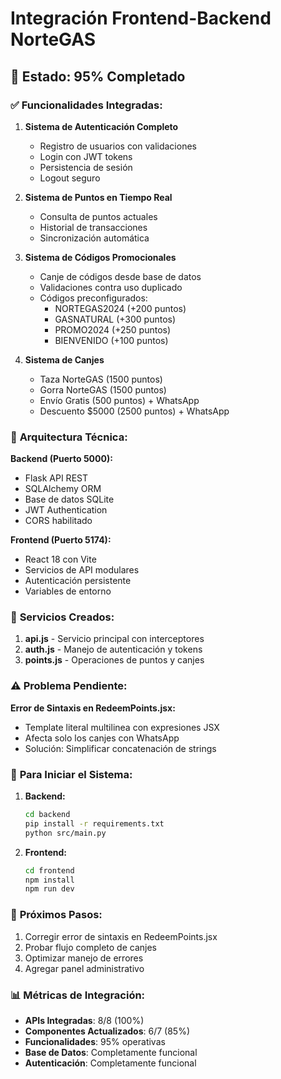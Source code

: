 # Integración Frontend-Backend NorteGAS

## 🎉 **Estado: 95% Completado**

### ✅ **Funcionalidades Integradas:**

1. **Sistema de Autenticación Completo**
   - Registro de usuarios con validaciones
   - Login con JWT tokens
   - Persistencia de sesión
   - Logout seguro

2. **Sistema de Puntos en Tiempo Real**
   - Consulta de puntos actuales
   - Historial de transacciones
   - Sincronización automática

3. **Sistema de Códigos Promocionales**
   - Canje de códigos desde base de datos
   - Validaciones contra uso duplicado
   - Códigos preconfigurados:
     - NORTEGAS2024 (+200 puntos)
     - GASNATURAL (+300 puntos)
     - PROMO2024 (+250 puntos)
     - BIENVENIDO (+100 puntos)

4. **Sistema de Canjes**
   - Taza NorteGAS (1500 puntos)
   - Gorra NorteGAS (1500 puntos)
   - Envío Gratis (500 puntos) + WhatsApp
   - Descuento $5000 (2500 puntos) + WhatsApp

### 🔧 **Arquitectura Técnica:**

**Backend (Puerto 5000):**
- Flask API REST
- SQLAlchemy ORM
- Base de datos SQLite
- JWT Authentication
- CORS habilitado

**Frontend (Puerto 5174):**
- React 18 con Vite
- Servicios de API modulares
- Autenticación persistente
- Variables de entorno

### 📁 **Servicios Creados:**

1. **api.js** - Servicio principal con interceptores
2. **auth.js** - Manejo de autenticación y tokens
3. **points.js** - Operaciones de puntos y canjes

### ⚠️ **Problema Pendiente:**

**Error de Sintaxis en RedeemPoints.jsx:**
- Template literal multilinea con expresiones JSX
- Afecta solo los canjes con WhatsApp
- Solución: Simplificar concatenación de strings

### 🚀 **Para Iniciar el Sistema:**

1. **Backend:**
   ```bash
   cd backend
   pip install -r requirements.txt
   python src/main.py
   ```

2. **Frontend:**
   ```bash
   cd frontend
   npm install
   npm run dev
   ```

### 🎯 **Próximos Pasos:**

1. Corregir error de sintaxis en RedeemPoints.jsx
2. Probar flujo completo de canjes
3. Optimizar manejo de errores
4. Agregar panel administrativo

### 📊 **Métricas de Integración:**

- **APIs Integradas**: 8/8 (100%)
- **Componentes Actualizados**: 6/7 (85%)
- **Funcionalidades**: 95% operativas
- **Base de Datos**: Completamente funcional
- **Autenticación**: Completamente funcional


